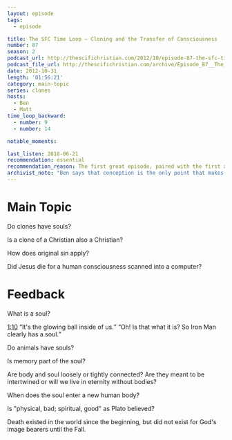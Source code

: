 ```yaml
---
layout: episode
tags:
  - episode

title: The SFC Time Loop – Cloning and the Transfer of Consciousness
number: 87
season: 2
podcast_url: http://thescifichristian.com/2012/10/episode-87-the-sfc-time-loop-cloning-and-the-transfer-of-consciousness/
podcast_file_url: http://thescifichristian.com/archive/Episode_87__The_SFC_Time_Loop_–_Clon.mp3
date: 2012-10-31
length: '01:56:21'
category: main-topic
series: clones
hosts:
  - Ben
  - Matt
time_loop_backward: 
  - number: 9
  - number: 14

notable_moments:

last_listen: 2018-06-21
recommendation: essential
recommendation_reason: The first great episode, paired with the first and best feedback episode.
archivist_note: "Ben says that conception is the only point that makes sense for us to say scientifically that life begins, and so this is when a soul enters a body. I think you could also make the case for when the heart starts beating. This gets around the question that identical twins pose: if the soul enters the body at conception, what happens when the twins split after a few days? Does another soul get created? Does the first soul split in two?"
---
```

# Main Topic
Do clones have souls? 

Is a clone of a Christian also a Christian? 

How does original sin apply?

Did Jesus die for a human consciousness scanned into a computer? 



# Feedback
What is a soul? 

<div class="quote">
  <a class="timestamp tag is-medium is-rounded is-primary" href="http://thescifichristian.com/2012/10/episode-87-the-sfc-time-loop-cloning-and-the-transfer-of-consciousness/#t=1:10">1:10</a>
  <q class="matt">It's the glowing ball inside of us.</q>
  <q class="ben">Oh! Is that what it is? So Iron Man clearly has a soul.</q>
</div>

Do animals have souls?

Is memory part of the soul? 

Are body and soul loosely or tightly connected? Are they meant to be intertwined or will we live in eternity without bodies?

When does the soul enter a new human body?

Is "physical, bad; spiritual, good" as Plato believed?

Death existed in the world since the beginning, but did not exist for God's image bearers until the Fall.